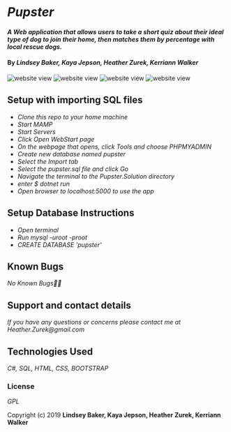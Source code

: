 # _Pupster_

#### _A Web application that allows users to take a short quiz about their ideal type of dog to join their home, then matches them by percentage with local rescue dogs._

#### By _**Lindsey Baker, Kaya Jepson, Heather Zurek, Kerriann Walker**_

![website view](readmeimg1.png)
![website view](ss1.png)
![website view](ss2.png)
![website view](ss3.png)


## Setup with importing SQL files

* _Clone this repo to your home machine_
* _Start MAMP_
* _Start Servers_
* _Click Open WebStart page_
* _On the webpage that opens, click Tools and choose PHPMYADMIN_
* _Create new database named pupster_
* _Select the Import tab_
* _Select the pupster.sql file and click Go_
* _Navigate the terminal to the Pupster.Solution directory_
* _enter $ dotnet run_
* _Open browser to localhost:5000 to use the app_

## Setup Database Instructions

* _Open terminal_
* _Run mysql -uroot -proot_
* _CREATE DATABASE 'pupster'_
<!-- *_Create table Instructions here_ -->

## Known Bugs

_No Known Bugs🐛🐞_

## Support and contact details

_If you have any questions or concerns please contact me at Heather.Zurek@gmail.com_

## Technologies Used

_C#, SQL, HTML, CSS, BOOTSTRAP_

### License

*GPL*

Copyright (c) 2019 **Lindsey Baker, Kaya Jepson, Heather Zurek, Kerriann Walker**
